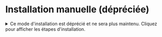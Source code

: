 # Installation manuelle (dépréciée)

<details>
<summary>Ce mode d'installation est déprécié et ne sera plus maintenu. Cliquez pour afficher les étapes d'installation.</summary>

## Pré-requis

|Logiciel|Usage|
|---|---|
|Python 3.10+ (v14)||
|Node.js 16||
|Redis 6|Cache et mises à jour en temps réel|
|MariaDB 10.3.x / Postgres 9.5.x|Bases de données|
|yarn 1.12+|Gestion des dépendances Javascript|
|pip 20+|Gestion des dépendances Python|
|wkhtmltopdf (version 0.12.6 with patched qt)|Génération de PDF|
|cron|Planification des tâches de fond|
|NGINX|Proxy en production|


# Installation sur Ubuntu 22.04 / Debian 11

::alert{type="info"}
⚠️ Python 3.10 n'est pas la version de Python par défaut sur Debian 11. Commencez par l'installer.
::

## Git, Python, Redis

```sh
apt install git python-dev python-pip redis-server
```

## MariaDB

```sh
apt-get install software-properties-common
apt-get update
apt-get install mariadb-server-10.3
```

Pendant l'installation, vous devrez choisir un mot de passe *root* pour votre base de données.  
Si ce n'est pas le cas, vous pouvez lancer la commande suivante:

```sh
mysql_secure_installation
```

Installez également le client MariaDB

```sh
apt-get install mariadb-client-10.3
```

Dodock nécessite une configuration particulière de MariaDB.  
Ouvrez le fichier de configuration `nano /etc/mysql/my.cnf` et ajoutez la configuration suivante:

```yaml
[mysqld]
character-set-client-handshake = FALSE
character-set-server = utf8mb4
collation-server = utf8mb4_unicode_ci

[mysql]
default-character-set = utf8mb4
```

Terminez en redémarrant le service mysql

```sh
service mysql restart
```

## NodeJS

Vous pouvez installer NodeJS via [nvm](https://github.com/nvm-sh/nvm) ou la gestionnaire de paquets de votre distribution.


### Installation via *nvm*

::alert{type="info"}
⚠️ Les commandes ci-dessous ne sont pas automatiquement mises à jour.  
N'hésitez pas à modifier la version de *nvm* à utiliser en fonction des dernières publications.
::

```sh
curl -o- https://raw.githubusercontent.com/creationix/nvm/v0.39.2/install.sh | bash
nvm install 16
```

Vérifiez que NodeJS a bien été installé
```sh
node -v

# résultat
v16.18.0
```

Finalement, installez *yarn*
```sh
npm install -g yarn
```


## Wkhtmltopdf

Wkhtmltopdf est utilisé pour générer les PDF depuis Dodock.

```sh
apt-get install xvfb libfontconfig wkhtmltopdf
```


## Dokos CLI

Dokos CLI est une ligne de commande, adaptée de [Bench](https://github.com/frappe/bench), permettant de gérer vos sites et applications Dodock.  
Vous pouvez l'installer grâce à pip

```sh
pip3 install dokos-cli
```

Vérifiez que Dokos CLI a bien été installée

```sh
bench --version

# résultat
2.5.3
```

## Création d'un site en mode *développement*

```sh
cd ~
bench init dokos-bench
```

Démarrez votre site

```sh
cd dokos-bench
bench start
```

</details>
